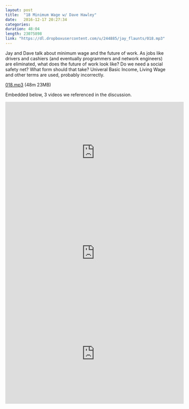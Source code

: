 ```yaml
---
layout: post
title:  "18 Minimum Wage w/ Dave Hawley"
date:   2016-12-17 20:27:34
categories: 
duration: 48:04
length: 23075898
link: "https://dl.dropboxusercontent.com/u/244885/jay_flaunts/018.mp3"
---
```


Jay and Dave talk about minimum wage and the future of work. As jobs like drivers
and cashiers (and eventually programmers and network engineers) are eliminated, 
what does the future of work look like? Do we need a social safety net?
What form should that take?
Univeral Basic Income, Living Wage and other terms are used, 
probably incorrectly.

<a href="{{site.dropbox_url}}/018.mp3" target="_blank">018.mp3</a> (48m 23MB) 

Embedded below, 3 videos we referenced in the discussion.

<iframe width="560" height="315" src="https://www.youtube.com/embed/-RSLwxEEM-A" frameborder="0" allowfullscreen></iframe>

<iframe width="560" height="315" src="https://www.youtube.com/embed/r1JMSDe5FKA" frameborder="0" allowfullscreen></iframe>

<iframe width="560" height="315" src="https://www.youtube.com/embed/NrmMk1Myrxc" frameborder="0" allowfullscreen></iframe>


